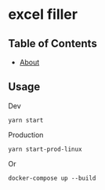# excel filler

## Table of Contents

- [About](#about)

## Usage <a name = "usage"></a>

Dev

```yarn start```

Production

```yarn start-prod-linux```

Or

```docker-compose up --build```
 
